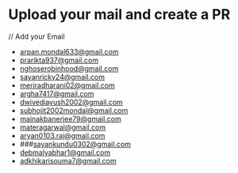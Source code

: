 # Upload your mail and create a PR
// Add your Email
<!-- prettier-ignore-start -->

- [arpan.mondal633@gmail.com](https://github.com/arpan-mondal)
- [prarikta937@gmail.com](https://github.com/rikta99)
- [nghoserobinhood@gmail.com](https://github.com/neelghosh1234)
- [sayanricky24@gmail.com](https://github.com/SayanRicky)
- [meriradharani02@gmail.com](https://github.com/MrRoyzz)
- [argha7417@gmail.com](https://github.com/argha7417)
- [dwivediayush2002@gmail.com](https://github.com/shivansh-magnus)
- [subhojit2002mondal@gmail.com](https://github.com/subhajit9932)
- [mainakbanerjee79@gmail.com](https://github.com/Mainak57)
- [materagarwal@gmail.com](https://github.com/Pranjal360Agarwal)
- [aryan0103.raj@gmail.com](https://github.com/aryan0103raj)
- ###[sayankundu0302@gmail.com](https://github.com/SayanKundu10)
- [debmalyabhar1@gmail.com](https://github.com/debmalyabhar)
- [adkhikarisouma7@gmail.com](https://github.com/souma07ad)

